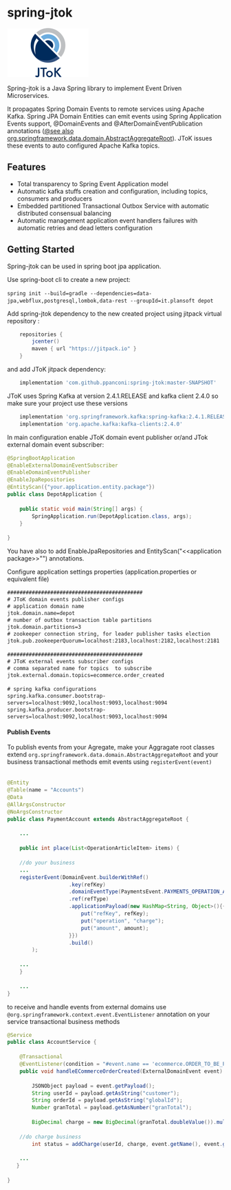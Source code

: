 # spring-jtok

![JToK](jtok.png?raw=true "JToK")

Spring-jtok is a Java Spring library to implement Event Driven Microservices. 

It propagates Spring Domain Events to remote services using Apache Kafka. 
Spring JPA Domain Entities can emit events using Spring Application Events 
support, @DomainEvents and @AfterDomainEventPublication annotations 
([@see also org.springframework.data.domain.AbstractAggregateRoot](https://docs.spring.io/spring-data/commons/docs/current/api/org/springframework/data/domain/AbstractAggregateRoot.html)). 
JToK issues these events to auto configured Apache Kafka topics.

## Features 
 - Total transparency to Spring Event Application model 
 - Automatic kafka stuffs creation and configuration, including topics, consumers and producers
 - Embedded partitioned Transactional Outbox Service with automatic distributed consensual balancing
 - Automatic management application event handlers failures with automatic retries and dead letters configuration

## Getting Started
Spring-jtok can be used in spring boot jpa application.

Use spring-boot cli to create a new project:

`spring init --build=gradle --dependencies=data-jpa,webflux,postgresql,lombok,data-rest --groupId=it.plansoft depot` 

Add spring-jtok dependency to the new created project using jitpack virtual repository :

```groovy
    repositories {
        jcenter()
        maven { url "https://jitpack.io" }
    }
```

and add JToK jitpack dependency:

```groovy
    implementation 'com.github.ppanconi:spring-jtok:master-SNAPSHOT'
```

JToK uses Spring Kafka at version 2.4.1.RELEASE and kafka client 2.4.0 so make sure
your project use these versions

```groovy
    implementation 'org.springframework.kafka:spring-kafka:2.4.1.RELEASE'
    implementation 'org.apache.kafka:kafka-clients:2.4.0'
```

In main configuration enable JToK domain event publisher or/and
JTok external domain event subscriber:

```java
@SpringBootApplication
@EnableExternalDomainEventSubscriber
@EnableDomainEventPublisher
@EnableJpaRepositories
@EntityScan({"your.application.entity.package"})
public class DepotApplication {

	public static void main(String[] args) {
		SpringApplication.run(DepotApplication.class, args);
	}

}

``` 

You have also to add EnableJpaRepositories and EntityScan("\<\<application package\>\>"") annotations.

Configure application settings properties (application.properties or equivalent file)

```properties
############################################
# JToK domain events publisher configs
# application domain name
jtok.domain.name=depot
# number of outbox transaction table partitions
jtok.domain.partitions=3 
# zookeeper connection string, for leader publisher tasks election
jtok.pub.zookeeperQuorum=localhost:2183,localhost:2182,localhost:2181

############################################
# JToK external events subscriber configs
# comma separated name for topics  to subscribe
jtok.external.domain.topics=ecommerce.order_created

# spring kafka configurations
spring.kafka.consumer.bootstrap-servers=localhost:9092,localhost:9093,localhost:9094
spring.kafka.producer.bootstrap-servers=localhost:9092,localhost:9093,localhost:9094

```

#### Publish Events

To publish events from your Agregate, make your Aggragate root classes extend 
`org.springframework.data.domain.AbstractAggregateRoot` and your business transactional 
methods emit events using `registerEvent(event)`

```java

@Entity
@Table(name = "Accounts")
@Data
@AllArgsConstructor
@NoArgsConstructor
public class PaymentAccount extends AbstractAggregateRoot {

    ...
	
    public int place(List<OperationArticleItem> items) {

	//do your business
	...
	registerEvent(DomainEvent.builderWithRef()
                    .key(refKey)
                    .domainEventType(PaymentsEvent.PAYMENTS_OPERATION_ADDED)
                    .ref(refType)
                    .applicationPayload(new HashMap<String, Object>(){{
                        put("refKey", refKey);
                        put("operation", "charge");
                        put("amount", amount);
                    }})
                    .build()
        );    
	
	...
    }
    
    ...
}
```

to receive and handle events from external domains use 
`@org.springframework.context.event.EventListener` 
annotation on your service transactional business methods

```java
@Service
public class AccountService {

    @Transactional
    @EventListener(condition = "#event.name == 'ecommerce.ORDER_TO_BE_PAYED'")
    public void handleECommerceOrderCreated(ExternalDomainEvent event) {

        JSONObject payload = event.getPayload();
        String userId = payload.getAsString("customer");
        String orderId = payload.getAsString("globalId");
        Number granTotal = payload.getAsNumber("granTotal");

        BigDecimal charge = new BigDecimal(granTotal.doubleValue()).multiply(new BigDecimal("-1.00"));

	//do charge business
        int status = addCharge(userId, charge, event.getName(), event.getId(), orderId);
	
	...
   }

}

```
